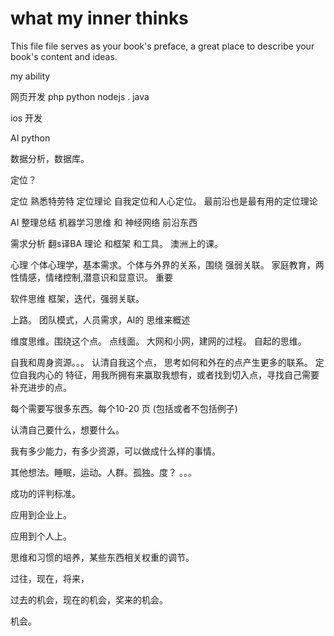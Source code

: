 # what my inner thinks

This file file serves as your book's preface, a great place to describe your book's content and ideas.

my ability

网页开发  php python nodejs . java

ios 开发

AI python

数据分析，数据库。

定位？

定位         熟悉特劳特 定位理论   自我定位和人心定位。  最前沿也是最有用的定位理论

AI             整理总结 机器学习思维 和 神经网络                前沿东西

需求分析  翻s译BA     理论 和框架 和工具。                        澳洲上的课。

心理         个体心理学，基本需求。个体与外界的关系，围绕 强弱关联。  家庭教育，两性情感，情绪控制,潜意识和显意识。 重要

软件思维  框架，迭代，强弱关联。

上路。  团队模式，人员需求，AI的 思维来概述

维度思维。围绕这个点。  点线面。  大网和小网，建网的过程。              自起的思维。

自我和周身资源。。。   认清自我这个点， 思考如何和外在的点产生更多的联系。     定位自我内心的 特征，用我所拥有来赢取我想有，或者找到切入点，寻找自己需要补充进步的点。

每个需要写很多东西。每个10-20 页 \(包括或者不包括例子\)

认清自己要什么，想要什么。

我有多少能力，有多少资源，可以做成什么样的事情。

其他想法。睡眠，运动。人群。孤独。度？ 。。。

成功的评判标准。

应用到企业上。

应用到个人上。

思维和习惯的培养，某些东西相关权重的调节。

过往，现在，将来，

过去的机会，现在的机会，奖来的机会。

机会。

